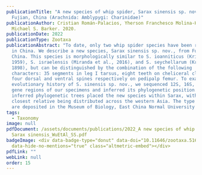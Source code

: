 ```yaml
---
publicationTitle: "A new species of whip spider, Sarax sinensis sp. nov., from
  Fujian, China (Arachnida: Amblypygi: Charinidae)"
publicationAuthor: Cristian Román-Palacios, Yherson Franchesco Molina-Henao, and
  Michael S. Barker. 2020.
publicationDate: 2022
publicationType: Zootaxa
publicationAbstract: "To date, only two whip spider species have been recorded
  in China. We describe a new species, Sarax sinensis sp. nov., from Fujian,
  China. This species is morphologically similar to S. ioanniticus (Kritscher,
  1959), S. israelensis (Miranda et al., 2016), and S. seychellarum (Kraepelin,
  1898), but can be distinguished by the combination of the following
  characters: 35 segments in leg I tarsus, eight teeth on cheliceral claw, and
  four dorsal and ventral spines respectively on pedipalp femur. To examine the
  evolutionary history of S. sinensis sp. nov., we sequenced 12S, 16S, and COI
  gene regions of our specimens and inferred its phylogenetic position. The
  inferred phylogenetic trees placed the new species within Sarax, with its
  closest relative being distributed across the western Asia. The type specimens
  are deposited in the Museum of Biology, East China Normal University (ECNU)."
tags:
  - Taxonomy
image: null
pdfDocument: /assets/documents/publications/2022_A new species of whip spider,
  Sarax sinensis_WuEtAl_SS.pdf
badgeImage: <div data-badge-type="donut" data-doi="10.11646/zootaxa.5162.4.4"
  data-hide-no-mentions="true" class="altmetric-embed"></div>
pdfLink: ""
webLink: null
order: 15
---
```

